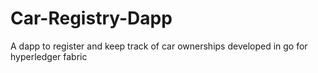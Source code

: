 # Car-Registry-Dapp
A dapp to register and keep track of car ownerships developed in go for hyperledger fabric
